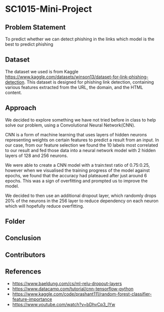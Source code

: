 # SC1015-Mini-Project
## Problem Statement
To predict whether we can detect phishing in the links
which model is the best to predict phishing

## Dataset
The dataset we used is from Kaggle https://www.kaggle.com/datasets/winson13/dataset-for-link-phishing-detection. This dataset is designed for phishing link detection, containing various features extracted from the URL, the domain, and the  HTML content. 
## Approach
We decided to explore something we have not tried before in class to help solve our problem, using a Convolutional Neural Network(CNN).

CNN is a form of machine learning that uses layers of hidden neurons representing weights on certain features to predict a result from an input. In our case, from our feature selection we found the 10 labels most correlated to our result and fed those data into a neural network model with 2 hidden layers of 128 and 256 neurons.

We were able to create a CNN model with a train:test ratio of 0.75:0.25, however when we visualised the training progress of the model against epochs, we found that the accuracy had plateaued after just around 6 epochs. This was a sign of overfitting and prompted us to improve the model.

We decided to then use an additional dropout layer, which randomly drops 20% of the neurons in the 256 layer to reduce dependency on each neuron which will hopefully reduce overfitting.

## Folder
## Conclusion
## Contributors
## References
- https://www.baeldung.com/cs/ml-relu-dropout-layers
- https://www.datacamp.com/tutorial/cnn-tensorflow-python
- https://www.kaggle.com/code/prashant111/random-forest-classifier-feature-importance
- https://www.youtube.com/watch?v=bDhvCp3_lYw
